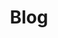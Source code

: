 ---
title: "Blog"
description: "Latest digital analytics blog posts"
draft: false
bg_image: "images/uploads/wave-2-6.jpg"
---